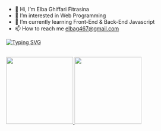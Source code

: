- 👋 Hi, I’m Elba Ghiffari Fitrasina
- 👀 I’m interested in Web Programming
- 🌱 I’m currently learning Front-End & Back-End Javascript
- 📫 How to reach me elbag467@gmail.com


<a href="https://git.io/typing-svg"><img src="https://readme-typing-svg.demolab.com?font=Bitcount+Ink&pause=1000&center=true&multiline=true&width=435&lines=%F0%9F%91%8B+Hi%2C+I'm+Elba;I'm+a+web+developer%2C;currently+working+with+Node.js+and+PHP.;Always+curious%2C+always+building." alt="Typing SVG" /></a>
<br><br>


<p align="left">
<a href="https://github.com/dimasmds">
  <img height="180em" src="https://github-readme-stats-eight-theta.vercel.app/api?username=Elghiffari28&show_icons=true&theme=algolia&include_all_commits=true&count_private=true"/>
  <img height="180em" src="https://github-readme-stats-eight-theta.vercel.app/api/top-langs/?username=Elghiffari28&layout=compact&langs_count=8&theme=algolia"/>
</a>
</p>

<!---
Elghiffari28/Elghiffari28 is a ✨ special ✨ repository because its `README.md` (this file) appears on your GitHub profile.
You can click the Preview link to take a look at your changes.
--->
